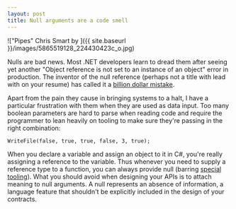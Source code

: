 ```yaml
---
layout: post
title: Null arguments are a code smell
---
```


!["Pipes" Chris Smart by ]({{ site.baseurl }}/images/5865519128_224430423c_o.jpg)

Nulls are bad news. Most .NET developers learn to dread them after seeing yet another "Object reference is not set to an instance of an object" error in production. The inventor of the null reference (perhaps not a title with lead with on your resume) has called it a [billion dollar mistake](https://www.infoq.com/presentations/Null-References-The-Billion-Dollar-Mistake-Tony-Hoare). 

Apart from the pain they cause in bringing systems to a halt, I have a particular frustration with them when they are used as data input. Too many boolean parameters are hard to parse when reading code and require the programmer to lean heavily on tooling to make sure they're passing in the right combination:

```
WriteFile(false, true, true, false, 3, true);
```

When you declare a variable and assign an object to it in C#, you're really assigning a reference to the variable. Thus whenever you need to supply a reference type to a function, you can always provide null (barring [special tooling](https://github.com/Fody/NullGuard)). What you should avoid when designing your APIs is to attach meaning to null arguments. A null represents an absence of information, a language feature that shouldn't be explicitly included in the design of your contracts.
